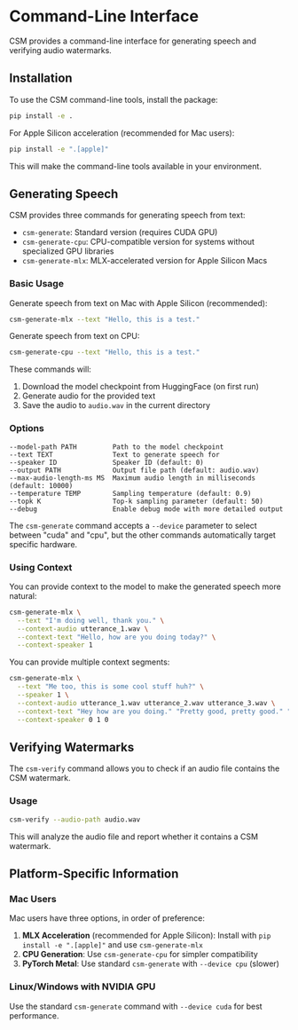 # Command-Line Interface

CSM provides a command-line interface for generating speech and verifying audio watermarks.

## Installation

To use the CSM command-line tools, install the package:

```bash
pip install -e .
```

For Apple Silicon acceleration (recommended for Mac users):

```bash
pip install -e ".[apple]"
```

This will make the command-line tools available in your environment.

## Generating Speech

CSM provides three commands for generating speech from text:

- `csm-generate`: Standard version (requires CUDA GPU)
- `csm-generate-cpu`: CPU-compatible version for systems without specialized GPU libraries
- `csm-generate-mlx`: MLX-accelerated version for Apple Silicon Macs

### Basic Usage

Generate speech from text on Mac with Apple Silicon (recommended):

```bash
csm-generate-mlx --text "Hello, this is a test."
```

Generate speech from text on CPU:

```bash
csm-generate-cpu --text "Hello, this is a test."
```

These commands will:
1. Download the model checkpoint from HuggingFace (on first run)
2. Generate audio for the provided text
3. Save the audio to `audio.wav` in the current directory

### Options

```
--model-path PATH         Path to the model checkpoint
--text TEXT               Text to generate speech for
--speaker ID              Speaker ID (default: 0)
--output PATH             Output file path (default: audio.wav)
--max-audio-length-ms MS  Maximum audio length in milliseconds (default: 10000)
--temperature TEMP        Sampling temperature (default: 0.9)
--topk K                  Top-k sampling parameter (default: 50)
--debug                   Enable debug mode with more detailed output
```

The `csm-generate` command accepts a `--device` parameter to select between "cuda" and "cpu", but the other commands automatically target specific hardware.

### Using Context

You can provide context to the model to make the generated speech more natural:

```bash
csm-generate-mlx \
  --text "I'm doing well, thank you." \
  --context-audio utterance_1.wav \
  --context-text "Hello, how are you doing today?" \
  --context-speaker 1
```

You can provide multiple context segments:

```bash
csm-generate-mlx \
  --text "Me too, this is some cool stuff huh?" \
  --speaker 1 \
  --context-audio utterance_1.wav utterance_2.wav utterance_3.wav \
  --context-text "Hey how are you doing." "Pretty good, pretty good." "I'm great." \
  --context-speaker 0 1 0
```

## Verifying Watermarks

The `csm-verify` command allows you to check if an audio file contains the CSM watermark.

### Usage

```bash
csm-verify --audio-path audio.wav
```

This will analyze the audio file and report whether it contains a CSM watermark.

## Platform-Specific Information

### Mac Users

Mac users have three options, in order of preference:

1. **MLX Acceleration** (recommended for Apple Silicon): Install with `pip install -e ".[apple]"` and use `csm-generate-mlx`
2. **CPU Generation**: Use `csm-generate-cpu` for simpler compatibility
3. **PyTorch Metal**: Use standard `csm-generate` with `--device cpu` (slower)

### Linux/Windows with NVIDIA GPU

Use the standard `csm-generate` command with `--device cuda` for best performance.